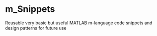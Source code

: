 # m_Snippets
Reusable very basic but useful MATLAB m-language code snippets and design 
patterns for future use 
